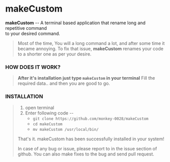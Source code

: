 # makeCustom

**makeCustom** --  A terminal based application that rename long and repetitive command  
                   to your desired command.
  

> Most of the time, You will a long command a lot, and after some time it became annoying.
> To fix that issue, **makeCustom** renames your code to a shorter one as per your desire.
>
### HOW DOES IT WORK?	
> **After it's installation just type `makeCustom` in your terminal**
> Fill the required data.. and then you are good to go.

### INSTALLATION
> 1. open terminal
> 2. Enter following code --
>		* `git clone https://github.com/monkey-0028/makeCustom`
>		* `cd makeCustom`
>		* `mv makeCustom /usr/local/bin/`
>
> That's it.
> makeCustom has been successfully installed in your system!
> 
>
> In case of any bug or issue, please report to in the issue section of github.
> You can also make fixes to the bug and send pull request.
> 
>

